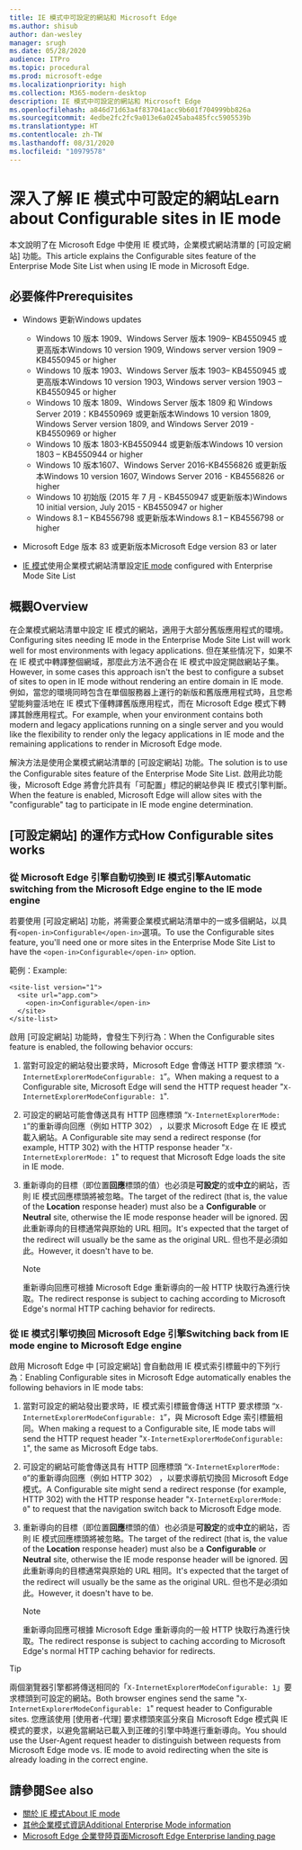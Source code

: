 ```yaml
---
title: IE 模式中可設定的網站和 Microsoft Edge
ms.author: shisub
author: dan-wesley
manager: srugh
ms.date: 05/28/2020
audience: ITPro
ms.topic: procedural
ms.prod: microsoft-edge
ms.localizationpriority: high
ms.collection: M365-modern-desktop
description: IE 模式中可設定的網站和 Microsoft Edge
ms.openlocfilehash: a846d71d63a4f837041acc9b601f704999bb826a
ms.sourcegitcommit: 4edbe2fc2fc9a013e6a0245aba485fcc5905539b
ms.translationtype: HT
ms.contentlocale: zh-TW
ms.lasthandoff: 08/31/2020
ms.locfileid: "10979578"
---
```

# <span data-ttu-id="064ec-103">深入了解 IE 模式中可設定的網站</span><span class="sxs-lookup"><span data-stu-id="064ec-103">Learn about Configurable sites in IE mode</span></span>

<span data-ttu-id="064ec-104">本文說明了在 Microsoft Edge 中使用 IE 模式時，企業模式網站清單的 [可設定網站] 功能。</span><span class="sxs-lookup"><span data-stu-id="064ec-104">This article explains the Configurable sites feature of the Enterprise Mode Site List when using IE mode in Microsoft Edge.</span></span>

## <span data-ttu-id="064ec-105">必要條件</span><span class="sxs-lookup"><span data-stu-id="064ec-105">Prerequisites</span></span>

- <span data-ttu-id="064ec-106">Windows 更新</span><span class="sxs-lookup"><span data-stu-id="064ec-106">Windows updates</span></span>

  - <span data-ttu-id="064ec-107">Windows 10 版本 1909、Windows Server 版本 1909– KB4550945  或更高版本</span><span class="sxs-lookup"><span data-stu-id="064ec-107">Windows 10 version 1909, Windows server version 1909 – KB4550945  or higher</span></span>
  - <span data-ttu-id="064ec-108">Windows 10 版本 1903、Windows Server 版本 1903– KB4550945  或更高版本</span><span class="sxs-lookup"><span data-stu-id="064ec-108">Windows 10 version 1903, Windows server version 1903 – KB4550945  or higher</span></span>
  - <span data-ttu-id="064ec-109">Windows 10 版本 1809、Windows Server 版本 1809 和 Windows Server 2019：KB4550969 或更新版本</span><span class="sxs-lookup"><span data-stu-id="064ec-109">Windows 10 version 1809, Windows Server version 1809, and Windows Server 2019 - KB4550969 or higher</span></span>
  - <span data-ttu-id="064ec-110">Windows 10 版本 1803-KB4550944 或更新版本</span><span class="sxs-lookup"><span data-stu-id="064ec-110">Windows 10 version 1803 – KB4550944 or higher</span></span>
  - <span data-ttu-id="064ec-111">Windows 10 版本1607、Windows Server 2016-KB4556826 或更新版本</span><span class="sxs-lookup"><span data-stu-id="064ec-111">Windows 10 version 1607, Windows Server 2016 - KB4556826 or higher</span></span>
  - <span data-ttu-id="064ec-112">Windows 10 初始版 (2015 年 7 月 - KB4550947 或更新版本)</span><span class="sxs-lookup"><span data-stu-id="064ec-112">Windows 10 initial version, July 2015 - KB4550947 or higher</span></span>
  - <span data-ttu-id="064ec-113">Windows 8.1 – KB4556798 或更新版本</span><span class="sxs-lookup"><span data-stu-id="064ec-113">Windows 8.1 – KB4556798 or higher</span></span>

- <span data-ttu-id="064ec-114">Microsoft Edge 版本 83 或更新版本</span><span class="sxs-lookup"><span data-stu-id="064ec-114">Microsoft Edge version 83 or later</span></span>
- <span data-ttu-id="064ec-115">[IE 模式](https://aka.ms/iemodeonedge)使用企業模式網站清單設定</span><span class="sxs-lookup"><span data-stu-id="064ec-115">[IE mode](https://aka.ms/iemodeonedge) configured with Enterprise Mode Site List</span></span>

## <span data-ttu-id="064ec-116">概觀</span><span class="sxs-lookup"><span data-stu-id="064ec-116">Overview</span></span>

<span data-ttu-id="064ec-117">在企業模式網站清單中設定 IE 模式的網站，適用于大部分舊版應用程式的環境。</span><span class="sxs-lookup"><span data-stu-id="064ec-117">Configuring sites needing IE mode in the Enterprise Mode Site List will work well for most environments with legacy applications.</span></span> <span data-ttu-id="064ec-118">但在某些情况下，如果不在 IE 模式中轉譯整個網域，那麼此方法不適合在 IE 模式中設定開啟網站子集。</span><span class="sxs-lookup"><span data-stu-id="064ec-118">However, in some cases this approach isn't the best to configure a subset of sites to open in IE mode without rendering an entire domain in IE mode.</span></span> <span data-ttu-id="064ec-119">例如，當您的環境同時包含在單個服務器上運行的新版和舊版應用程式時，且您希望能夠靈活地在 IE 模式下僅轉譯舊版應用程式，而在 Microsoft Edge 模式下轉譯其餘應用程式。</span><span class="sxs-lookup"><span data-stu-id="064ec-119">For example, when your environment contains both modern and legacy applications running on a single server and you would like the flexibility to render only the legacy applications in IE mode and the remaining applications to render in Microsoft Edge mode.</span></span>

<span data-ttu-id="064ec-120">解決方法是使用企業模式網站清單的 [可設定網站] 功能。</span><span class="sxs-lookup"><span data-stu-id="064ec-120">The solution is to use the Configurable sites feature of the Enterprise Mode Site List.</span></span> <span data-ttu-id="064ec-121">啟用此功能後，Microsoft Edge 將會允許具有「可配置」標記的網站參與 IE 模式引擎判斷。</span><span class="sxs-lookup"><span data-stu-id="064ec-121">When the feature is enabled, Microsoft Edge will allow sites with the "configurable" tag to participate in IE mode engine determination.</span></span>

## <span data-ttu-id="064ec-122">[可設定網站] 的運作方式</span><span class="sxs-lookup"><span data-stu-id="064ec-122">How Configurable sites works</span></span>

### <span data-ttu-id="064ec-123">從 Microsoft Edge 引擎自動切換到 IE 模式引擎</span><span class="sxs-lookup"><span data-stu-id="064ec-123">Automatic switching from the Microsoft Edge engine to the IE mode engine</span></span>

<span data-ttu-id="064ec-124">若要使用 [可設定網站] 功能，將需要企業模式網站清單中的一或多個網站，以具有`<open-in>Configurable</open-in>`選項。</span><span class="sxs-lookup"><span data-stu-id="064ec-124">To use the Configurable sites feature, you'll need one or more sites in the Enterprise Mode Site List to have the `<open-in>Configurable</open-in>` option.</span></span>

<span data-ttu-id="064ec-125">範例：</span><span class="sxs-lookup"><span data-stu-id="064ec-125">Example:</span></span>

```
<site-list version="1">
  <site url="app.com">
    <open-in>Configurable</open-in>
  </site>
</site-list>
```

<span data-ttu-id="064ec-126">啟用 [可設定網站] 功能時，會發生下列行為：</span><span class="sxs-lookup"><span data-stu-id="064ec-126">When the Configurable sites feature is enabled, the following behavior occurs:</span></span>

1. <span data-ttu-id="064ec-127">當對可設定的網站發出要求時，Microsoft Edge 會傳送 HTTP 要求標頭 “`X-InternetExplorerModeConfigurable: 1`”。</span><span class="sxs-lookup"><span data-stu-id="064ec-127">When making a request to a Configurable site, Microsoft Edge will send the HTTP request header "`X-InternetExplorerModeConfigurable: 1`".</span></span>
2. <span data-ttu-id="064ec-128">可設定的網站可能會傳送具有 HTTP 回應標頭 “`X-InternetExplorerMode: 1`”的重新導向回應（例如 HTTP 302） ，以要求 Microsoft Edge 在 IE 模式載入網站。</span><span class="sxs-lookup"><span data-stu-id="064ec-128">A Configurable site may send a redirect response (for example, HTTP 302) with the HTTP response header "`X-InternetExplorerMode: 1`" to request that Microsoft Edge loads the site in IE mode.</span></span>
3. <span data-ttu-id="064ec-129">重新導向的目標（即位置**回應**標頭的值）也必須是**可設定**的或**中立**的網站，否則 IE 模式回應標頭將被忽略。</span><span class="sxs-lookup"><span data-stu-id="064ec-129">The target of the redirect (that is, the value of the **Location** response header) must also be a **Configurable** or **Neutral** site, otherwise the IE mode response header will be ignored.</span></span> <span data-ttu-id="064ec-130">因此重新導向的目標通常與原始的 URL 相同。</span><span class="sxs-lookup"><span data-stu-id="064ec-130">It's expected that the target of the redirect will usually be the same as the original URL.</span></span> <span data-ttu-id="064ec-131">但也不是必須如此。</span><span class="sxs-lookup"><span data-stu-id="064ec-131">However, it doesn't have to be.</span></span>

   > [!NOTE]
   > <span data-ttu-id="064ec-132">重新導向回應可根據 Microsoft Edge 重新導向的一般 HTTP 快取行為進行快取。</span><span class="sxs-lookup"><span data-stu-id="064ec-132">The redirect response is subject to caching according to Microsoft Edge's normal HTTP caching behavior for redirects.</span></span>

### <span data-ttu-id="064ec-133">從 IE 模式引擎切換回 Microsoft Edge 引擎</span><span class="sxs-lookup"><span data-stu-id="064ec-133">Switching back from IE mode engine to Microsoft Edge engine</span></span>

<span data-ttu-id="064ec-134">啟用 Microsoft Edge 中 [可設定網站] 會自動啟用 IE 模式索引標籤中的下列行為：</span><span class="sxs-lookup"><span data-stu-id="064ec-134">Enabling Configurable sites in Microsoft Edge automatically enables the following behaviors in IE mode tabs:</span></span>

1. <span data-ttu-id="064ec-135">當對可設定的網站發出要求時，IE 模式索引標籤會傳送 HTTP 要求標頭 “`X-InternetExplorerModeConfigurable: 1`”，與 Microsoft Edge 索引標籤相同。</span><span class="sxs-lookup"><span data-stu-id="064ec-135">When making a request to a Configurable site, IE mode tabs will send the HTTP request header "`X-InternetExplorerModeConfigurable: 1`", the same as Microsoft Edge tabs.</span></span>
2. <span data-ttu-id="064ec-136">可設定的網站可能會傳送具有 HTTP 回應標頭 “`X-InternetExplorerMode: 0`”的重新導向回應（例如 HTTP 302） ，以要求導航切換回 Microsoft Edge 模式。</span><span class="sxs-lookup"><span data-stu-id="064ec-136">A Configurable site might send a redirect response (for example, HTTP 302) with the HTTP response header "`X-InternetExplorerMode: 0`" to request that the navigation switch back to Microsoft Edge mode.</span></span>
3. <span data-ttu-id="064ec-137">重新導向的目標（即位置**回應**標頭的值）也必須是**可設定**的或**中立**的網站，否則 IE 模式回應標頭將被忽略。</span><span class="sxs-lookup"><span data-stu-id="064ec-137">The target of the redirect (that is, the value of the **Location** response header) must also be a **Configurable** or **Neutral** site, otherwise the IE mode response header will be ignored.</span></span> <span data-ttu-id="064ec-138">因此重新導向的目標通常與原始的 URL 相同。</span><span class="sxs-lookup"><span data-stu-id="064ec-138">It's expected that the target of the redirect will usually be the same as the original URL.</span></span> <span data-ttu-id="064ec-139">但也不是必須如此。</span><span class="sxs-lookup"><span data-stu-id="064ec-139">However, it doesn't have to be.</span></span>

   > [!NOTE]
   > <span data-ttu-id="064ec-140">重新導向回應可根據 Microsoft Edge 重新導向的一般 HTTP 快取行為進行快取。</span><span class="sxs-lookup"><span data-stu-id="064ec-140">The redirect response is subject to caching according to Microsoft Edge's normal HTTP caching behavior for redirects.</span></span>

> [!TIP]
> <span data-ttu-id="064ec-141">兩個瀏覽器引擎都將傳送相同的「`X-InternetExplorerModeConfigurable: 1`」要求標頭到可設定的網站。</span><span class="sxs-lookup"><span data-stu-id="064ec-141">Both browser engines send the same "`X-InternetExplorerModeConfigurable: 1`" request header to Configurable sites.</span></span> <span data-ttu-id="064ec-142">您應該使用 [使用者-代理] 要求標頭來區分來自 Microsoft Edge 模式與 IE 模式的要求，以避免當網站已載入到正確的引擎中時進行重新導向。</span><span class="sxs-lookup"><span data-stu-id="064ec-142">You should use the User-Agent request header to distinguish between requests from Microsoft Edge mode vs. IE mode to avoid redirecting when the site is already loading in the correct engine.</span></span>

## <span data-ttu-id="064ec-143">請參閱</span><span class="sxs-lookup"><span data-stu-id="064ec-143">See also</span></span>

- [<span data-ttu-id="064ec-144">關於 IE 模式</span><span class="sxs-lookup"><span data-stu-id="064ec-144">About IE mode</span></span>](https://docs.microsoft.com/deployedge/edge-ie-mode)
- [<span data-ttu-id="064ec-145">其他企業模式資訊</span><span class="sxs-lookup"><span data-stu-id="064ec-145">Additional Enterprise Mode information</span></span>](https://docs.microsoft.com/internet-explorer/ie11-deploy-guide/enterprise-mode-overview-for-ie11)
- [<span data-ttu-id="064ec-146">Microsoft Edge 企業登陸頁面</span><span class="sxs-lookup"><span data-stu-id="064ec-146">Microsoft Edge Enterprise landing page</span></span>](https://aka.ms/EdgeEnterprise)